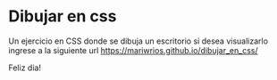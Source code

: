 # Dibujar en css
Un ejercicio en CSS donde se dibuja un escritorio 
si desea visualizarlo ingrese a la siguiente url https://mariwrios.github.io/dibujar_en_css/

Feliz dia! 
